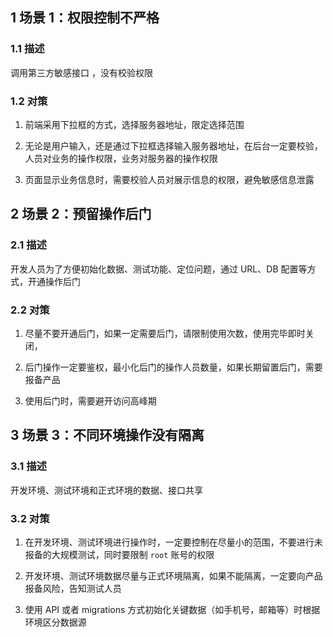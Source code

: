 ## 1 场景 1：权限控制不严格

### 1.1 描述

调用第三方敏感接口 ，没有校验权限

### 1.2 对策

1. 前端采用下拉框的方式，选择服务器地址，限定选择范围

2. 无论是用户输入，还是通过下拉框选择输入服务器地址，在后台一定要校验，人员对业务的操作权限，业务对服务器的操作权限

3. 页面显示业务信息时，需要校验人员对展示信息的权限，避免敏感信息泄露

## 2 场景 2：预留操作后门

### 2.1 描述

开发人员为了方便初始化数据、测试功能、定位问题，通过 URL、DB 配置等方式，开通操作后门

### 2.2 对策

1. 尽量不要开通后门，如果一定需要后门，请限制使用次数，使用完毕即时关闭，

2. 后门操作一定要鉴权，最小化后门的操作人员数量，如果长期留置后门，需要报备产品

3. 使用后门时，需要避开访问高峰期

## 3 场景 3：不同环境操作没有隔离

### 3.1 描述

开发环境、测试环境和正式环境的数据、接口共享

### 3.2 对策

1. 在开发环境、测试环境进行操作时，一定要控制在尽量小的范围，不要进行未报备的大规模测试，同时要限制 `root` 账号的权限

2. 开发环境、测试环境数据尽量与正式环境隔离，如果不能隔离，一定要向产品报备风险，告知测试人员

3. 使用 API 或者 migrations 方式初始化关键数据（如手机号，邮箱等）时根据环境区分数据源
